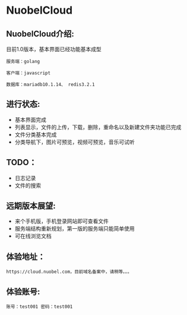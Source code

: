 # NuobelCloud
## NuobelCloud介绍:

目前1.0版本，基本界面已经功能基本成型

```
服务端：golang

客户端：javascript

数据库：mariadb10.1.14、 redis3.2.1

```
## 进行状态:
- 基本界面完成
- 列表显示，文件的上传，下载，删除，重命名以及新建文件夹功能已完成
- 文件分类基本完成
- 分类导航下，图片可预览，视频可预览，音乐可试听
## TODO：
- 日志记录
- 文件的搜索
## 远期版本展望:
- 来个手机版，手机登录网站即可查看文件
- 服务端结构重新规划，第一版的服务端只能简单使用
- 可在线浏览文档

## 体验地址：
```
https://cloud.nuobel.com，目前域名备案中，请稍等。。。
```
## 体验账号:
```
账号：test001 密码：test001
```